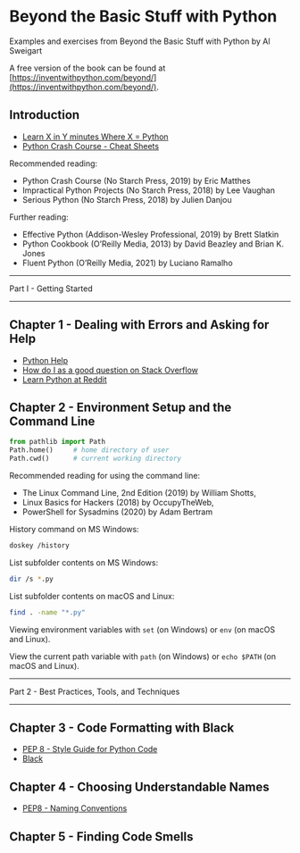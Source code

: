 # Beyond the Basic Stuff with Python

Examples and exercises from Beyond the Basic Stuff with Python by Al Sweigart

A free version of the book can be found at [https://inventwithpython.com/beyond/](https://inventwithpython.com/beyond/).

## Introduction

- [Learn X in Y minutes Where X = Python](https://learnxinyminutes.com/docs/python/)
- [Python Crash Course - Cheat Sheets](https://ehmatthes.github.io/pcc/cheatsheets/README.html)

Recommended reading:


- Python Crash Course (No Starch Press, 2019) by Eric Matthes
- Impractical Python Projects (No Starch Press, 2018) by Lee Vaughan
- Serious Python (No Starch Press, 2018) by Julien Danjou

Further reading:

- Effective Python (Addison-Wesley Professional, 2019) by Brett Slatkin
- Python Cookbook (O’Reilly Media, 2013) by David Beazley and Brian K. Jones
- Fluent Python (O’Reilly Media, 2021) by Luciano Ramalho

---

Part I - Getting Started

---

## Chapter 1 - Dealing with Errors and Asking for Help

- [Python Help](https://www.python.org/about/help/)
- [How do I as a good question on Stack Overflow](https://stackoverflow.com/help/how-to-ask/)
- [Learn Python at Reddit](https://www.reddit.com/r/learnpython/)

## Chapter 2 - Environment Setup and the Command Line

```python
from pathlib import Path
Path.home()     # home directory of user
Path.cwd()      # current working directory
```

Recommended reading for using the command line:

- The Linux Command Line, 2nd Edition (2019) by William Shotts, 
- Linux Basics for Hackers (2018) by OccupyTheWeb,
- PowerShell for Sysadmins (2020) by Adam Bertram

History command on MS Windows:

```bash
doskey /history
```

List subfolder contents on MS Windows:

```bash
dir /s *.py
```

List subfolder contents on macOS and Linux:

```bash
find . -name "*.py"
```

Viewing environment variables with `set` (on Windows) or `env` (on macOS and Linux).

View the current path variable with `path` (on Windows) or `echo $PATH` (on macOS and Linux).

---

Part 2 - Best Practices, Tools, and Techniques

---

## Chapter 3 - Code Formatting with Black

- [PEP 8 - Style Guide for Python Code](https://www.python.org/dev/peps/pep-0008/)
- [Black](https://github.com/psf/black/)

## Chapter 4 - Choosing Understandable Names

- [PEP8 - Naming Conventions](https://www.python.org/dev/peps/pep-0008/#naming-conventions)

## Chapter 5 - Finding Code Smells